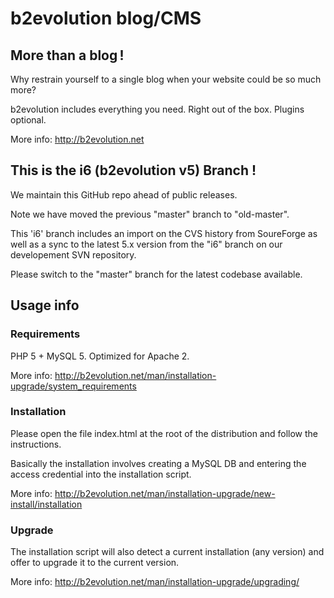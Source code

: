 # b2evolution blog/CMS

## More than a blog !

Why restrain yourself to a single blog when your website could be so much more?

b2evolution includes everything you need. Right out of the box. Plugins optional.

More info: http://b2evolution.net

## This is the i6 (b2evolution v5) Branch !

We maintain this GitHub repo ahead of public releases.

Note we have moved the previous "master" branch to "old-master".

This 'i6' branch includes an import on the CVS history from SoureForge as well as a sync to the latest 5.x version from the "i6" branch on our developement SVN repository.

Please switch to the "master" branch for the latest codebase available.

## Usage info

### Requirements

PHP 5 + MySQL 5. Optimized for Apache 2.

More info: http://b2evolution.net/man/installation-upgrade/system_requirements

### Installation

Please open the file index.html at the root of the distribution and follow the instructions.

Basically the installation involves creating a MySQL DB and entering the access credential into the installation script.

More info: http://b2evolution.net/man/installation-upgrade/new-install/installation

### Upgrade

The installation script will also detect a current installation (any version) and offer to upgrade it to the current version.

More info: http://b2evolution.net/man/installation-upgrade/upgrading/